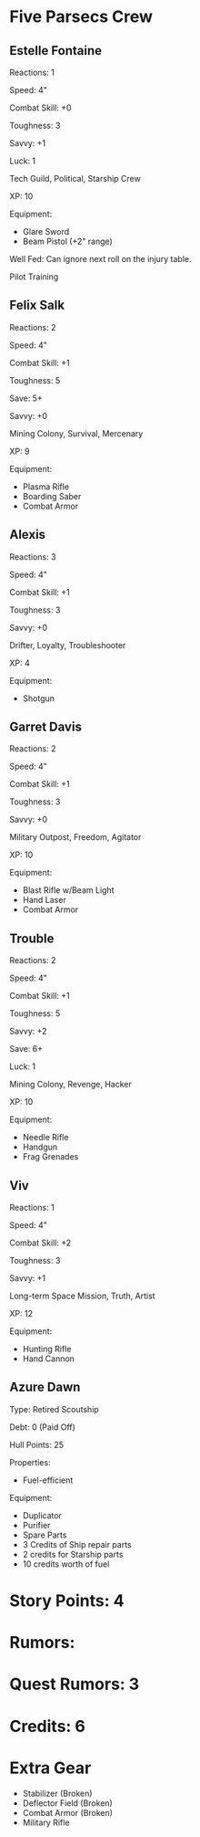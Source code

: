 # Five Parsecs Crew


## Estelle Fontaine

Reactions: 1

Speed: 4"

Combat Skill: +0

Toughness: 3

Savvy: +1

Luck: 1

Tech Guild, Political, Starship Crew

XP: 10

Equipment:
- Glare Sword
- Beam Pistol (+2" range)

Well Fed: Can ignore next roll on the injury table.

Pilot Training

## Felix Salk

Reactions: 2

Speed: 4"

Combat Skill: +1

Toughness: 5

Save: 5+

Savvy: +0

Mining Colony, Survival, Mercenary

XP: 9

Equipment:
- Plasma Rifle
- Boarding Saber
- Combat Armor


## Alexis

Reactions: 3

Speed: 4"

Combat Skill: +1

Toughness: 3

Savvy: +0

Drifter, Loyalty, Troubleshooter

XP: 4

Equipment:
- Shotgun


## Garret Davis

Reactions: 2

Speed: 4"

Combat Skill: +1

Toughness: 3

Savvy: +0

Military Outpost, Freedom, Agitator

XP: 10

Equipment:
- Blast Rifle w/Beam Light
- Hand Laser
- Combat Armor


## Trouble

Reactions: 2

Speed: 4"

Combat Skill: +1

Toughness: 5

Savvy: +2

Save: 6+

Luck: 1

Mining Colony, Revenge, Hacker

XP: 10

Equipment:
- Needle Rifle
- Handgun 
- Frag Grenades


## Viv

Reactions: 1

Speed: 4"

Combat Skill: +2

Toughness: 3

Savvy: +1

Long-term Space Mission, Truth, Artist

XP: 12

Equipment: 
- Hunting Rifle
- Hand Cannon

## Azure Dawn
Type: Retired Scoutship

Debt: 0 (Paid Off)

Hull Points: 25

Properties:
- Fuel-efficient

Equipment:
- Duplicator
- Purifier
- Spare Parts
- 3 Credits of Ship repair parts
- 2 credits for Starship parts
- 10 credits worth of fuel

# Story Points: 4

# Rumors: 

# Quest Rumors: 3

# Credits: 6

# Extra Gear
- Stabilizer (Broken)
- Deflector Field (Broken)
- Combat Armor (Broken)
- Military Rifle

